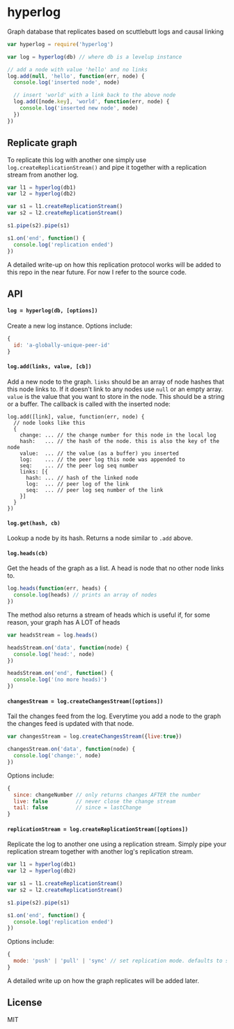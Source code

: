 # hyperlog

Graph database that replicates based on scuttlebutt logs and causal linking

``` js
var hyperlog = require('hyperlog')

var log = hyperlog(db) // where db is a levelup instance

// add a node with value 'hello' and no links
log.add(null, 'hello', function(err, node) {
  console.log('inserted node', node)

  // insert 'world' with a link back to the above node
  log.add([node.key], 'world', function(err, node) {
    console.log('inserted new node', node)
  })
})
```

## Replicate graph

To replicate this log with another one simply use `log.createReplicationStream()` and pipe it together with a replication stream from another log.

``` js
var l1 = hyperlog(db1)
var l2 = hyperlog(db2)

var s1 = l1.createReplicationStream()
var s2 = l2.createReplicationStream()

s1.pipe(s2).pipe(s1)

s1.on('end', function() {
  console.log('replication ended')
})
```

A detailed write-up on how this replication protocol works will be added to this repo in the near
future. For now I refer to the source code.

## API

#### `log = hyperlog(db, [options])`

Create a new log instance. Options include:

``` js
{
  id: 'a-globally-unique-peer-id'
}
```

#### `log.add(links, value, [cb])`

Add a new node to the graph. `links` should be an array of node hashes that this node links to.
If it doesn't link to any nodes use `null` or an empty array. `value` is the value that you want to store
in the node. This should be a string or a buffer. The callback is called with the inserted node:

```
log.add([link], value, function(err, node) {
  // node looks like this
  {
    change: ... // the change number for this node in the local log
    hash:   ... // the hash of the node. this is also the key of the node
    value:  ... // the value (as a buffer) you inserted
    log:    ... // the peer log this node was appended to
    seq:    ... // the peer log seq number
    links: [{
      hash: ... // hash of the linked node
      log:  ... // peer log of the link
      seq:  ... // peer log seq number of the link
    }]
  }
})
```

#### `log.get(hash, cb)`

Lookup a node by its hash. Returns a node similar to `.add` above.

#### `log.heads(cb)`

Get the heads of the graph as a list. A head is node that no other node
links to.

``` js
log.heads(function(err, heads) {
  console.log(heads) // prints an array of nodes
})
```

The method also returns a stream of heads which is useful
if, for some reason, your graph has A LOT of heads

``` js
var headsStream = log.heads()

headsStream.on('data', function(node) {
  console.log('head:', node)
})

headsStream.on('end', function() {
  console.log('(no more heads)')
})
```

#### `changesStream = log.createChangesStream([options])`

Tail the changes feed from the log. Everytime you add a node to the graph
the changes feed is updated with that node.

``` js
var changesStream = log.createChangesStream({live:true})

changesStream.on('data', function(node) {
  console.log('change:', node)
})
```

Options include:

``` js
{
  since: changeNumber // only returns changes AFTER the number
  live: false         // never close the change stream
  tail: false         // since = lastChange
}
```

#### `replicationStream = log.createReplicationStream([options])`

Replicate the log to another one using a replication stream.
Simply pipe your replication stream together with another log's replication stream.

``` js
var l1 = hyperlog(db1)
var l2 = hyperlog(db2)

var s1 = l1.createReplicationStream()
var s2 = l2.createReplicationStream()

s1.pipe(s2).pipe(s1)

s1.on('end', function() {
  console.log('replication ended')
})
```

Options include:

``` js
{
  mode: 'push' | 'pull' | 'sync' // set replication mode. defaults to sync
}
```

A detailed write up on how the graph replicates will be added later.

## License

MIT

